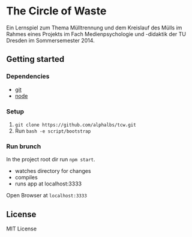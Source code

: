 # The Circle of Waste

Ein Lernspiel zum Thema Mülltrennung und dem Kreislauf des Mülls im Rahmes eines Projekts im Fach Medienpsychologie und -didaktik der TU Dresden im Sommersemester 2014.


## Getting started

### Dependencies
- [git](http://git-scm.com/)
- [node](http://nodejs.org/)

### Setup
1. ```git clone https://github.com/alphalbs/tcw.git```
2. Run `bash -e script/bootstrap`

### Run brunch

In the project root dir run `npm start`.

+ watches directory for changes
+ compiles
+ runs app at localhost:3333

Open Browser at `localhost:3333`


## License

MIT License
